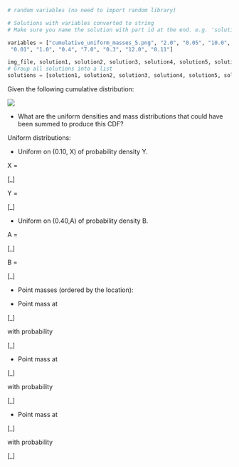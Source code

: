 ```python
# random variables (no need to import random library)

# Solutions with variables converted to string
# Make sure you name the solution with part id at the end. e.g. 'solution1' will be solution for part 1.

variables = ["cumulative_uniform_masses_5.png", "2.0", "0.05", "10.0",
 "0.01", "1.0", "0.4", "7.0", "0.3", "12.0", "0.11"]

img_file, solution1, solution2, solution3, solution4, solution5, solution6, solution7, solution8, solution9, solution10 = variables
# Group all solutions into a list
solutions = [solution1, solution2, solution3, solution4, solution5, solution6, solution7, solution8, solution9, solution10]


```



Given the following cumulative distribution:

<img src="/static/$img_file" />

* What are the uniform densities and mass distributions that could have been summed to produce this CDF?

Uniform distributions:

- Uniform on (0.10, X) of probability density Y.

X =

[_]

Y =

[_]

- Uniform on (0.40,A) of probability density B.

A =

[_]

B =

[_]


* Point masses (ordered by the location):

- Point mass at

[_]

with probability

[_]

- Point mass at

[_]

with probability

[_]

- Point mass at

[_]

with probability

[_]
